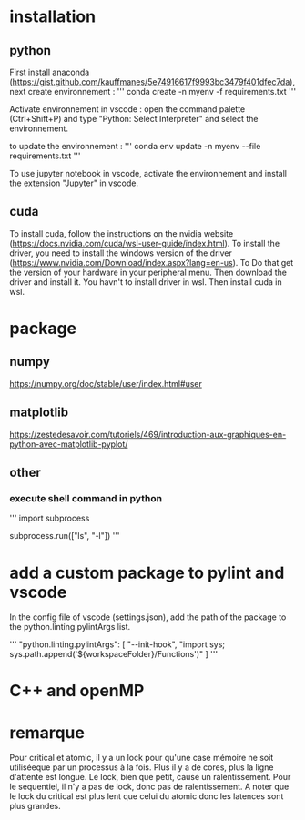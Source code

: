 # installation
## python
First install anaconda (https://gist.github.com/kauffmanes/5e74916617f9993bc3479f401dfec7da), next create environnement :
'''
conda create -n myenv -f requirements.txt
'''

Activate environnement in vscode : open the command palette (Ctrl+Shift+P) and type "Python: Select Interpreter" and select the environnement.

to update the environnement :
'''
conda env update -n myenv --file requirements.txt
'''

To use jupyter notebook in vscode, activate the environnement and install the extension "Jupyter" in vscode.
## cuda
To install cuda, follow the instructions on the nvidia website (https://docs.nvidia.com/cuda/wsl-user-guide/index.html). To install the driver, you need to install the windows version of the driver (https://www.nvidia.com/Download/index.aspx?lang=en-us). To Do that get the version of your hardware in your peripheral menu. Then download the driver and install it. You havn't to install driver in wsl. Then install cuda in wsl.

# package
## numpy
https://numpy.org/doc/stable/user/index.html#user
## matplotlib
https://zestedesavoir.com/tutoriels/469/introduction-aux-graphiques-en-python-avec-matplotlib-pyplot/

## other
### execute shell command in python
'''
import subprocess

subprocess.run(["ls", "-l"])
'''

# add a custom package to pylint and vscode

In the config file of vscode (settings.json), add the path of the package to the python.linting.pylintArgs list.

'''
"python.linting.pylintArgs": [
        "--init-hook",
        "import sys; sys.path.append('${workspaceFolder}/Functions')"
    ]
'''

# C++ and openMP

# remarque

Pour critical et atomic, il y a un lock pour qu'une case mémoire ne soit utiliséeque par un processus à la fois. Plus il y a de cores, plus la ligne d'attente est longue. Le lock, bien que petit, cause un ralentissement. Pour le sequentiel, il n'y a pas de lock, donc pas de ralentissement.
A noter que le lock du critical est plus lent que celui du atomic donc les latences sont plus grandes.